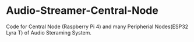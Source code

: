 # Audio-Streamer-Central-Node
Code for Central Node (Raspberry Pi 4) and many Peripherial Nodes(ESP32 Lyra T) of Audio Steraming System.
